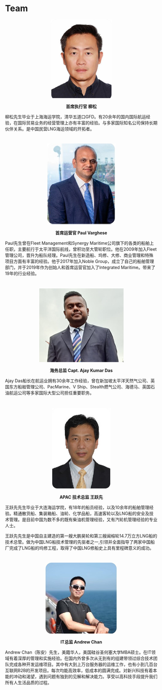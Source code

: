 # Team
<center>

![CEO](./img/team_liusong.jpg)
    
**首席执行官 柳松**
</center>

柳松先生毕业于上海海运学院，清华五道口GFD。有20余年的国内国际航运经验，在国际贸易业务的经营管理上亦有丰富的经验。与多家国际知名公司保持长期伙伴关系。是中国民营LNG海运领域的开拓者。  

#
<center>

![CEO](./img/team_paulvarghese.jpg)
    
**首席运营官 Paul Varghese**
</center>
Paul先生曾在Fleet Management和Synergy Maritime公司旗下的各类的船舶上任职，主要航行于太平洋国际航线，曾积功至大管轮职位。他在2009年加入Fleet管理公司，晋升为船队经理。Paul先生在新造船、坞修、大修、商业管理和特殊项目方面有丰富的经验。他于2017年加入Noble Group，成立了自己的船舶管理部门，并于2019年作为创始人和首席运营官加入了Integrated Maritime。带来了19年的行业经验。

#
<center>

![CEO](./img/team_ajay.png)
    
**海务总监 Capt. Ajay Kumar Das**
</center>
<center>
</center>

Ajay Das船长在航运业拥有30余年工作经验，曾在新加坡太平洋天然气公司、英国东方船舶管理公司、PacMarine、V Ship、Stealth燃气公司、海德马、英国石油航运公司等多家国际大型公司担任重要职务。 

# 
<center>

![CEO](./img/team_wangyuexian.jpg)
    
**APAC 技术总监 王跃先**
</center>
王跃先先生毕业于大连海运学院，有18年的船员经验，以及10余年的船舶管理经验。精通散货船、集装箱船、油轮、化学品船，高速客轮以及LNG船的安全及技术管理。是目前中国为数不多的既有柴油机管理经验，又有汽轮机管理经验的专业人士。​

王跃先先生是中国自主建造的第一艘大鹏昊轮和第三艘闽榕轮14.7万立方LNG船的技术总管。做为中国LNG船技术管理的先驱者之一,引领并全面指导了两家中国船厂完成了LNG船的坞修工程，取得了中国LNG修船史上具有里程碑意义的成功。 

# 

<center>

![CEO](./img/team_andrew.jpg)
    
**IT总监 Andrew Chan**
</center>
Andrew Chan（陈安）先生，美籍华人，美国硅谷圣何塞大学MBA硕士。在IT领域有着深厚的管理和实施经验。在国内外曾多次从无到有的组建带领过综合技术团队完成各种开发运维项目。其中有大到上万台服务器的运维工作，也有小到几百台互联网B2B的开发项目。每次均能高效率，低成本的圆满完成。对新兴科技有着本能的冲动和渴望，遇到问题有独到的见解和解决能力。享受以高科技手段提升我们所有人生活品质的过程。

